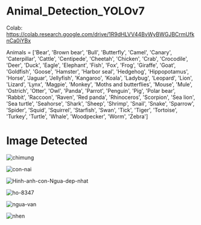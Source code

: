 # Animal_Detection_YOLOv7
Colab: https://colab.research.google.com/drive/1R9dHLVV44BvWyBWGJBCrmUfknCa0iYBx

Animals = ['Bear', 'Brown bear', 'Bull', 'Butterfly', 'Camel', 'Canary', 'Caterpillar', 'Cattle', 'Centipede', 'Cheetah', 'Chicken', 'Crab', 'Crocodile', 'Deer', 'Duck', 'Eagle', 'Elephant', 'Fish', 'Fox', 'Frog', 'Giraffe', 'Goat', 'Goldfish', 'Goose', 'Hamster', 'Harbor seal', 'Hedgehog', 'Hippopotamus', 'Horse', 'Jaguar', 'Jellyfish', 'Kangaroo', 'Koala', 'Ladybug', 'Leopard', 'Lion', 'Lizard', 'Lynx', 'Magpie', 'Monkey', 'Moths and butterflies', 'Mouse', 'Mule', 'Ostrich', 'Otter', 'Owl', 'Panda', 'Parrot', 'Penguin', 'Pig', 'Polar bear', 'Rabbit', 'Raccoon', 'Raven', 'Red panda', 'Rhinoceros', 'Scorpion', 'Sea lion', 'Sea turtle', 'Seahorse', 'Shark', 'Sheep', 'Shrimp', 'Snail', 'Snake', 'Sparrow', 'Spider', 'Squid', 'Squirrel', 'Starfish', 'Swan', 'Tick', 'Tiger', 'Tortoise', 'Turkey', 'Turtle', 'Whale', 'Woodpecker', 'Worm', 'Zebra']

# Image Detected

![chimung](https://user-images.githubusercontent.com/104357148/211247936-003bb72d-1942-4950-817a-befc6f6952fb.jpg)

![con-nai](https://user-images.githubusercontent.com/104357148/211247966-c2f01e5b-2b98-4d27-bd1d-f7f8aeb28035.jpg)

![Hinh-anh-con-Ngua-dep-nhat](https://user-images.githubusercontent.com/104357148/211247892-0b08d4ac-6af0-47e4-83b7-81a5ed0f6d45.jpg)

![ho-8347](https://user-images.githubusercontent.com/104357148/211247995-3dfc8fce-1c76-47b8-b2a7-8b845c9c53b9.jpg)

![ngua-van](https://user-images.githubusercontent.com/104357148/211248030-4062e7a6-fc35-49eb-8360-34730d1214b8.jpg)

![nhen](https://user-images.githubusercontent.com/104357148/211248057-47e8f51b-a928-4612-b5ec-68148fa0ae33.jpg)
